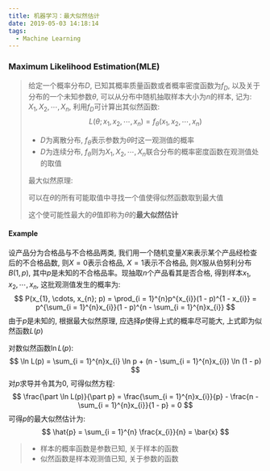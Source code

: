```yaml
---
title: 机器学习：最大似然估计
date: 2019-05-03 14:18:14
tags:
  - Machine Learning
---
```


### Maximum Likelihood Estimation(MLE)

> 给定一个概率分布$D$, 已知其概率质量函数或者概率密度函数为$f_{D}$, 以及关于分布的一个未知参数$\theta$, 可以从分布中随机抽取样本大小为$n$的样本, 记为: $X_{1}, X_{2}, \cdots, X_{n}$, 利用$f_{D}$可计算出其似然函数:
> $$
> L(\theta;x_{1}, x_{2}, \cdots, x_{n}) = f_{\theta}(x_{1}, x_{2}, \cdots, x_{n})
> $$
>
> - $D$为离散分布, $f_{\theta}$表示参数为$\theta$时这一观测值的概率
> - $D$为连续分布, $f_{\theta}$则为$X_{1}, X_{2}, \cdots, X_{n}$联合分布的概率密度函数在观测值处的取值
>
> 最大似然原理:
>
> 可以在$\theta$的所有可能取值中寻找一个值使得似然函数取到最大值
>
> 这个使可能性最大的$\hat{\theta}$值即称为$\theta$的**最大似然估计**

<!--more-->

#### Example

设产品分为合格品与不合格品两类, 我们用一个随机变量$X$来表示某个产品经检查后的不合格品数, 则$X = 0$表示合格品, $X = 1$表示不合格品, 则$X$服从伯努利分布$B(1, p)$, 其中$p$是未知的不合格品率。现抽取$n$个产品看其是否合格, 得到样本$x_{1}, x_{2}, \cdots, x_{n}$, 这批观测值发生的概率为:
$$
P(x_{1}, \cdots, x_{n}; p) = \prod_{i = 1}^{n}p^{x_{i}}(1 - p)^{1 - x_{i}} = p^{\sum_{i = 1}^{n}x_{i}}(1 - p)^{n - \sum_{i = 1}^{n}x_{i}}
$$
由于$p$是未知的, 根据最大似然原理, 应选择$p$使得上式的概率尽可能大, 上式即为似然函数$L(p)$

对数似然函数$\ln L(p)$:
$$
\ln L(p) = \sum_{i = 1}^{n}x_{i} \ln p + (n - \sum_{i = 1}^{n}x_{i}) \ln (1 - p)
$$
对$p$求导并令其为0, 可得似然方程:
$$
\frac{\part \ln L(p)}{\part p} = \frac{\sum_{i = 1}^{n}x_{i}}{p} - \frac{n - \sum_{i = 1}^{n}x_{i}}{1 - p} = 0
$$
可得$p$的最大似然估计为:
$$
\hat{p} = \sum_{i = 1}^{n} \frac{x_{i}}{n} = \bar{x}
$$

> - 样本的概率函数是参数已知, 关于样本的函数
> - 似然函数是样本观测值已知, 关于参数的函数